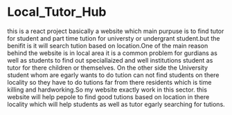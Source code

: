 # Local_Tutor_Hub

this is a react project basically a website which main purpuse is to find tutor for student and part time tution for universty or undergrant 
student.but the benifit is it will search tution based on location.One of the main reason behind the website is in local area it is a common problem for gurdians 
as well as students to find out speciallaized and well institutions student as tutor for there children or themselves. On the other side the University student whom are egarly 
wants to do tution can not find students on there locality so they have to do tutions far from there residents which is time killing and hardworking.So my website exactly work in 
this sector. this website will help pepole to find good tutions based on location in there locality which will help students as well as tutor egarly searching for tutions.
